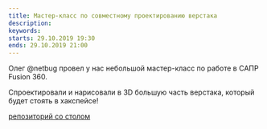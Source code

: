 ```yaml
---
title: Мастер-класс по совместному проектированию верстака
description: 
keywords:
starts: 29.10.2019 19:30
ends: 29.10.2019 21:00
---
```


Олег @netbug провел у нас небольшой мастер-класс по работе в САПР Fusion 360.

Спроектировали и нарисовали в 3D большую часть верстака, который будет стоять в хакспейсе!

[репозиторий со столом](https://github.com/fablab77/universal-table)
